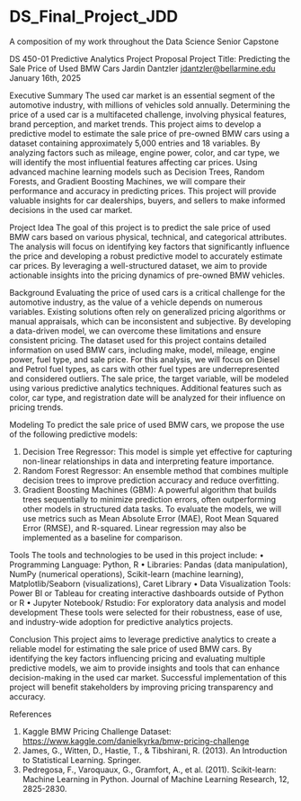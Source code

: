 # DS_Final_Project_JDD
A composition of my work throughout the Data Science Senior Capstone





DS 450-01
Predictive Analytics Project Proposal
Project Title: Predicting the Sale Price of Used BMW Cars
Jardin Dantzler
jdantzler@bellarmine.edu
January 16th, 2025
 
 
Executive Summary
The used car market is an essential segment of the automotive industry, with millions of vehicles sold annually. Determining the price of a used car is a multifaceted challenge, involving physical features, brand perception, and market trends. This project aims to develop a predictive model to estimate the sale price of pre-owned BMW cars using a dataset containing approximately 5,000 entries and 18 variables. By analyzing factors such as mileage, engine power, color, and car type, we will identify the most influential features affecting car prices. Using advanced machine learning models such as Decision Trees, Random Forests, and Gradient Boosting Machines, we will compare their performance and accuracy in predicting prices. This project will provide valuable insights for car dealerships, buyers, and sellers to make informed decisions in the used car market.
 
Project Idea
The goal of this project is to predict the sale price of used BMW cars based on various physical, technical, and categorical attributes. The analysis will focus on identifying key factors that significantly influence the price and developing a robust predictive model to accurately estimate car prices. By leveraging a well-structured dataset, we aim to provide actionable insights into the pricing dynamics of pre-owned BMW vehicles.
 
Background
Evaluating the price of used cars is a critical challenge for the automotive industry, as the value of a vehicle depends on numerous variables. Existing solutions often rely on generalized pricing algorithms or manual appraisals, which can be inconsistent and subjective. By developing a data-driven model, we can overcome these limitations and ensure consistent pricing.
The dataset used for this project contains detailed information on used BMW cars, including make, model, mileage, engine power, fuel type, and sale price. For this analysis, we will focus on Diesel and Petrol fuel types, as cars with other fuel types are underrepresented and considered outliers. The sale price, the target variable, will be modeled using various predictive analytics techniques. Additional features such as color, car type, and registration date will be analyzed for their influence on pricing trends.
 
Modeling
To predict the sale price of used BMW cars, we propose the use of the following predictive models:
1.	Decision Tree Regressor: This model is simple yet effective for capturing non-linear relationships in data and interpreting feature importance.
2.	Random Forest Regressor: An ensemble method that combines multiple decision trees to improve prediction accuracy and reduce overfitting.
3.	Gradient Boosting Machines (GBM): A powerful algorithm that builds trees sequentially to minimize prediction errors, often outperforming other models in structured data tasks.
To evaluate the models, we will use metrics such as Mean Absolute Error (MAE), Root Mean Squared Error (RMSE), and R-squared. Linear regression may also be implemented as a baseline for comparison.
 
Tools
The tools and technologies to be used in this project include:
•	Programming Language: Python, R
•	Libraries: Pandas (data manipulation), NumPy (numerical operations), Scikit-learn (machine learning), Matplotlib/Seaborn (visualizations), Caret Library 
•	Data Visualization Tools: Power BI or Tableau for creating interactive dashboards outside of Python or R
•	Jupyter Notebook/ Rstudio: For exploratory data analysis and model development
These tools were selected for their robustness, ease of use, and industry-wide adoption for predictive analytics projects.
 
Conclusion
This project aims to leverage predictive analytics to create a reliable model for estimating the sale price of used BMW cars. By identifying the key factors influencing pricing and evaluating multiple predictive models, we aim to provide insights and tools that can enhance decision-making in the used car market. Successful implementation of this project will benefit stakeholders by improving pricing transparency and accuracy.
 
References
1.	Kaggle BMW Pricing Challenge Dataset: https://www.kaggle.com/danielkyrka/bmw-pricing-challenge
2.	James, G., Witten, D., Hastie, T., & Tibshirani, R. (2013). An Introduction to Statistical Learning. Springer.
3.	Pedregosa, F., Varoquaux, G., Gramfort, A., et al. (2011). Scikit-learn: Machine Learning in Python. Journal of Machine Learning Research, 12, 2825-2830.

